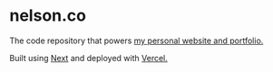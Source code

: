 # nelson.co

The code repository that powers [my personal website and portfolio.](https://nelson.co)

Built using [Next](https://nextjs.org) and deployed with [Vercel.](https://vercel.com/home)

